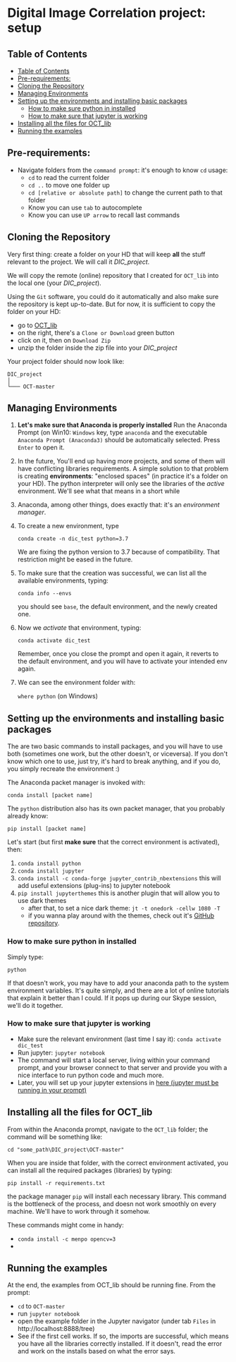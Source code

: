 # Digital Image Correlation project: setup

## Table of Contents

  - [Table of Contents](#table-of-contents)
  - [Pre-requirements:](#pre-requirements)
  - [Cloning the Repository](#cloning-the-repository)
  - [Managing Environments](#managing-environments)
  - [Setting up the environments and installing basic packages](#setting-up-the-environments-and-installing-basic-packages)
    - [How to make sure python in installed](#how-to-make-sure-python-in-installed)
    - [How to make sure that jupyter is working](#how-to-make-sure-that-jupyter-is-working)
  - [Installing all the files for OCT_lib](#installing-all-the-files-for-octlib)
  - [Running the examples](#running-the-examples)


## Pre-requirements:
- Navigate folders from the `command prompt`: it's enough to know `cd` usage:
  - `cd`  to read the current folder
  - `cd ..`  to move one folder up
  - `cd [relative or absolute path]` to change the current path to that folder
  - Know you can use `tab` to autocomplete
  - Know you can use `UP arrow` to recall last commands
  

## Cloning the Repository 
Very first thing: create a folder on your HD that will keep **all** the stuff relevant to the project. We will call it *DIC_project*.

We will copy the remote (online) repository that I created for `OCT_lib` into the local one (your *DIC_project*).

Using the `Git` software, you could do it automatically and also make sure the repository is kept up-to-date. But for now, it is sufficient to copy the folder on your HD:
- go to [OCT_lib](https://github.com/LucaBartolini/OCT)
- on the right, there's a `Clone or Download` green button
- click on it, then on `Download Zip`
- unzip the folder inside the zip file into your *DIC_project*

Your project folder should now look like:
```
DIC_project
│   
└─── OCT-master
```

## Managing Environments
1) **Let's make sure that Anaconda is properly installed**
Run the Anaconda Prompt (on Win10: `Windows` key, type `anaconda` and the executable  `Anaconda Prompt (Anaconda3)` should be automatically selected. Press `Enter`  to open it.


2) In the future, You'll end up having more projects, and some of them will have conflicting libraries requirements. A simple solution to that problem is creating **environments**: "enclosed spaces" (in practice it's a folder on your HD). The python interpreter will only see the libraries of the _active_ environment. We'll see what that means in a short while

3) Anaconda, among other things, does exactly that: it's an _environment manager_.

4) To create a new environment, type 

    `conda create -n dic_test python=3.7`

    We are fixing the python version to 3.7 because of compatibility. That restriction might be eased in the future.

5) To make sure that the creation was successful, we can list all the available environments, typing:
    
    `conda info --envs`

    you should see `base`, the default environment, and the newly created one.

6) Now we _activate_ that environment, typing:

    `conda activate dic_test`

    Remember, once you close the prompt and open it again, it reverts to the default environment, and you will have to activate your intended env again. 

7) We can see the environment folder with:

    `where python` (on Windows)

## Setting up the environments and installing basic packages
The are two basic commands to install packages, and you will have to use both (sometimes one work, but the other doesn't, or viceversa). If you don't know which one to use, just try, it's hard to break anything, and if you do, you simply recreate the environment :)

The Anaconda packet manager is invoked with:

`conda install [packet name]`

The `python` distribution also has its own packet manager, that you probably already know:

`pip install [packet name]`

Let's start (but first **make sure** that the correct environment is activated), then:

1) `conda install python`
2) `conda install jupyter`
3) `conda install -c conda-forge jupyter_contrib_nbextensions` this will add useful extensions (plug-ins) to jupyter notebook
4) `pip install jupyterthemes` this is another plugin that will allow you to use dark themes
   - after that, to set a nice dark theme: `jt -t onedork -cellw 1080 -T`
   - if you wanna play around with the themes, check out it's [GitHub repository](https://github.com/dunovank/jupyter-themes). 

### How to make sure python in installed
Simply type:

`python`

If that doesn't work, you may have to add your anaconda path to the system environment variables. It's quite simply, and there are a lot of online tutorials that explain it better than I could. If it pops up during our Skype session, we'll do it together.

### How to make sure that jupyter is working
- Make sure the relevant environment (last time I say it): `conda activate dic_test`
- Run jupyter: `jupyter notebook`
- The command will start a local server, living within your command prompt, and your browser connect to that server and provide you with a nice interface to run python code and much more. 
- Later, you will set up your jupyter extensions in [here (jupyter must be running in your prompt)](http://localhost:8888/tree#nbextensions_configurator)

## Installing all the files for OCT_lib
From within the Anaconda prompt, navigate to the `OCT_lib` folder; the command will be something like:

`cd "some_path\DIC_project\OCT-master"` 

When you are inside that folder, with the correct environment activated,  you can install all the required packages (libraries) by typing:

`pip install -r requirements.txt`

the package manager `pip` will install each necessary library. This command is the bottleneck of the process, and doesn not work smoothly on every machine. We'll have to work through it somehow.

These commands might come in handy:
- `conda install -c menpo opencv=3`
-  


## Running the examples
At the end, the examples from OCT_lib should be running fine.
From the prompt:

- `cd` to `OCT-master`
- run `jupyter notebook`
- open the example folder in the Jupyter navigator (under tab `Files` in http://localhost:8888/tree)
- See if the first cell works. If so, the imports are successful, which means you have all the libraries correctly installed. If it doesn't, read the error and work on the installs based on what the error says. 
